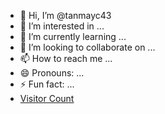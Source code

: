- 👋 Hi, I’m @tanmayc43
- 👀 I’m interested in ...
- 🌱 I’m currently learning ...
- 💞️ I’m looking to collaborate on ...
- 📫 How to reach me ...
- 😄 Pronouns: ...
- ⚡ Fun fact: ...
- [Visitor Count](https://profile-counter.glitch.me/tanmayc43/count.svg)
<!---
tanmayc43/tanmayc43 is a ✨ special ✨ repository because its `README.md` (this file) appears on your GitHub profile.
You can click the Preview link to take a look at your changes.
--->
